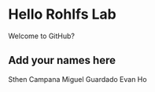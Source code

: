 # Hello Rohlfs Lab
Welcome to GitHub?

## Add your names here
Sthen Campana
Miguel Guardado
Evan Ho
